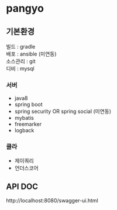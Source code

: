 # pangyo  
## 기본환경 
빌드 : gradle  
배포 : ansible (미연동)  
소스관리 : git  
디비 : mysql  

### 서버  
* java8  
* spring boot  
* spring security OR spring social (미연동)  
* mybatis  
* freemarker  
* logback    

### 클라  
* 제이쿼리  
* 언더스코어    
  
## API DOC
http://localhost:8080/swagger-ui.html  
